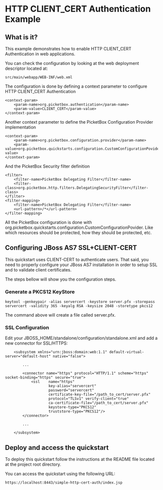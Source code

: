 HTTP CLIENT_CERT Authentication Example
===================

What is it?
-----------

This example demonstrates how to enable HTTP CLIENT_CERT Authentication in web applications.

You can check the configuration by looking at the web deployment descriptor located at:

	src/main/webapp/WEB-INF/web.xml

The configuration is done by defining a context parameter to configure HTTP CLIENT_CERT Authentication

	<context-param>
		<param-name>org.picketbox.authentication</param-name>
		<param-value>CLIENT_CERT</param-value>
	</context-param>
	
Another context parameter to define the PicketBox Configuration Provider implementation

	<context-param>
		<param-name>org.picketbox.configuration.provider</param-name>
		<param-value>org.picketbox.quickstarts.configuration.CustomConfigurationPovider</param-value>
	</context-param>

And the PicketBox Security filter definition

	<filter>
		<filter-name>PicketBox Delegating Filter</filter-name>
		<filter-class>org.picketbox.http.filters.DelegatingSecurityFilter</filter-class>
	</filter>
	<filter-mapping>
		<filter-name>PicketBox Delegating Filter</filter-name>
		<url-pattern>/*</url-pattern>
	</filter-mapping>

All the PicketBox configuration is done with org.picketbox.quickstarts.configuration.CustomConfigurationPovider. Like which resources should be protected, how they should be protected, etc.

Configuring JBoss AS7 SSL+CLIENT-CERT
-----------

This quickstart uses CLIENT-CERT to authenticate users. That said, you need to properly configure your JBoss AS7 installation in order to setup SSL and to validate client certificates.

The steps bellow will show you the configuration steps.

### Generate a PKCS12 KeyStore

	keytool -genkeypair -alias servercert -keystore server.pfx -storepass servercert -validity 365 -keyalg RSA -keysize 2048 -storetype pkcs12
	
The command above will create a file called server.pfx.

### SSL Configuration

Edit your JBOSS_HOME/standalone/configuration/standalone.xml and add a new connector for SSL/HTTPS:

		<subsystem xmlns="urn:jboss:domain:web:1.1" default-virtual-server="default-host" native="false">
            
            ...
            
            <connector name="https" protocol="HTTP/1.1" scheme="https" socket-binding="https" secure="true">
                <ssl 	name="https" 
                		key-alias="servercert" 
                		password="servercert" 
                		certificate-key-file="/path_to_cert/server.pfx" 
                		protocol="TLSv1" verify-client="true" 
                		ca-certificate-file="/path_to_cert/server.pfx" 
                		keystore-type="PKCS12" 
                		truststore-type="PKCS12"/>
            </connector>

			...
			
        </subsystem>
        
Deploy and access the quickstart
-----------

To deploy this quickstart follow the instructions at the README file located at the project root directory.

You can access the quickstart using the following URL:

	https://localhost:8443/simple-http-cert-auth/index.jsp